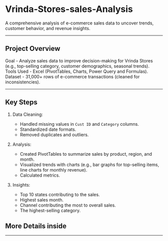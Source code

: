 # Vrinda-Stores-sales-Analysis

A comprehensive analysis of e-commerce sales data to uncover trends, customer behavior, and revenue insights. 

---

## Project Overview  
Goal - Analyze sales data to improve decision-making for Vrinda Stores (e.g., top-selling category, customer demographics, seasonal trends).  
Tools Used - Excel (PivotTables, Charts, Power Query and Formulas).  
Dataset - 31,000+ rows of e-commerce transactions (cleaned for inconsistencies).  

---

## Key Steps  
1. Data Cleaning:  
   - Handled missing values in `Cust ID` and `Category` columns.  
   - Standardized date formats.  
   - Removed duplicates and outliers.  

2. Analysis:            
   - Created PivotTables to summarize sales by product, region, and month.  
   - Visualized trends with charts (e.g., bar graphs for top-selling items, line charts for monthly revenue).  
   - Calculated metrics.

3. Insights:  
   - Top 10 states contributing to the sales.  
   - Highest sales month.
   - Channel contributing the most to overall sales.
   - The highest-selling category.
## More Details inside ##
---
